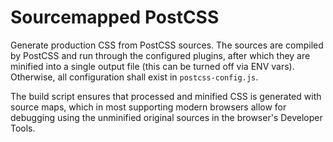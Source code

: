 # Sourcemapped PostCSS

Generate production CSS from PostCSS sources. The sources are compiled by PostCSS and run through the configured plugins, after which they are minified into a single output file (this can be turned off via ENV vars). Otherwise, all configuration shall exist in `postcss-config.js`.

The build script ensures that processed and minified CSS is generated with source maps, which in most supporting modern browsers allow for debugging using the unminified original sources in the browser's Developer Tools.
